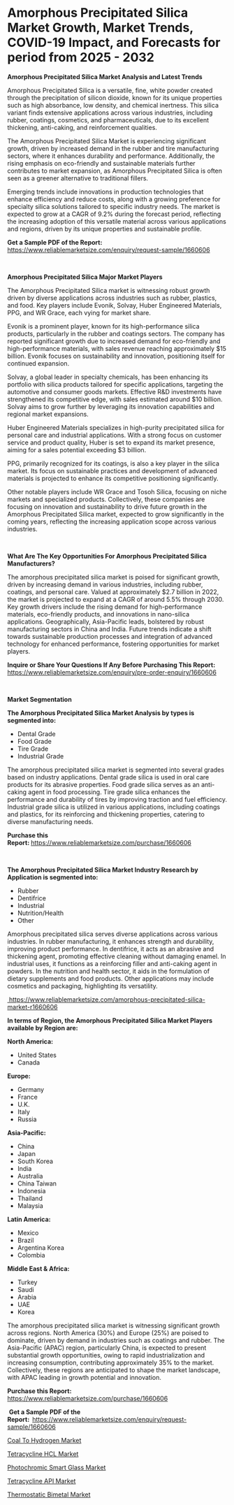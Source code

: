 <p><h1>Amorphous Precipitated Silica Market Growth, Market Trends, COVID-19 Impact, and Forecasts for period from 2025 - 2032</h1></p><p><strong>Amorphous Precipitated Silica Market Analysis and Latest Trends</strong></p>
<p><p>Amorphous Precipitated Silica is a versatile, fine, white powder created through the precipitation of silicon dioxide, known for its unique properties such as high absorbance, low density, and chemical inertness. This silica variant finds extensive applications across various industries, including rubber, coatings, cosmetics, and pharmaceuticals, due to its excellent thickening, anti-caking, and reinforcement qualities. </p><p>The Amorphous Precipitated Silica Market is experiencing significant growth, driven by increased demand in the rubber and tire manufacturing sectors, where it enhances durability and performance. Additionally, the rising emphasis on eco-friendly and sustainable materials further contributes to market expansion, as Amorphous Precipitated Silica is often seen as a greener alternative to traditional fillers. </p><p>Emerging trends include innovations in production technologies that enhance efficiency and reduce costs, along with a growing preference for specialty silica solutions tailored to specific industry needs. The market is expected to grow at a CAGR of 9.2% during the forecast period, reflecting the increasing adoption of this versatile material across various applications and regions, driven by its unique properties and sustainable profile.</p></p>
<p><strong>Get a Sample PDF of the Report:&nbsp;</strong> <a href="https://www.reliablemarketsize.com/enquiry/request-sample/1660606?utm_campaign=1885&utm_medium=2&utm_source=Github&utm_content=ia&utm_term=01042025&utm_id=amorphous-precipitated-silica">https://www.reliablemarketsize.com/enquiry/request-sample/1660606</a></p>
<p>&nbsp;</p>
<p><strong>Amorphous Precipitated Silica Major Market Players</strong></p>
<p><p>The Amorphous Precipitated Silica market is witnessing robust growth driven by diverse applications across industries such as rubber, plastics, and food. Key players include Evonik, Solvay, Huber Engineered Materials, PPG, and WR Grace, each vying for market share.</p><p>Evonik is a prominent player, known for its high-performance silica products, particularly in the rubber and coatings sectors. The company has reported significant growth due to increased demand for eco-friendly and high-performance materials, with sales revenue reaching approximately $15 billion. Evonik focuses on sustainability and innovation, positioning itself for continued expansion.</p><p>Solvay, a global leader in specialty chemicals, has been enhancing its portfolio with silica products tailored for specific applications, targeting the automotive and consumer goods markets. Effective R&D investments have strengthened its competitive edge, with sales estimated around $10 billion. Solvay aims to grow further by leveraging its innovation capabilities and regional market expansions.</p><p>Huber Engineered Materials specializes in high-purity precipitated silica for personal care and industrial applications. With a strong focus on customer service and product quality, Huber is set to expand its market presence, aiming for a sales potential exceeding $3 billion.</p><p>PPG, primarily recognized for its coatings, is also a key player in the silica market. Its focus on sustainable practices and development of advanced materials is projected to enhance its competitive positioning significantly.</p><p>Other notable players include WR Grace and Tosoh Silica, focusing on niche markets and specialized products. Collectively, these companies are focusing on innovation and sustainability to drive future growth in the Amorphous Precipitated Silica market, expected to grow significantly in the coming years, reflecting the increasing application scope across various industries.</p></p>
<p>&nbsp;</p>
<p><strong>What Are The Key Opportunities For Amorphous Precipitated Silica Manufacturers?</strong></p>
<p><p>The amorphous precipitated silica market is poised for significant growth, driven by increasing demand in various industries, including rubber, coatings, and personal care. Valued at approximately $2.7 billion in 2022, the market is projected to expand at a CAGR of around 5.5% through 2030. Key growth drivers include the rising demand for high-performance materials, eco-friendly products, and innovations in nano-silica applications. Geographically, Asia-Pacific leads, bolstered by robust manufacturing sectors in China and India. Future trends indicate a shift towards sustainable production processes and integration of advanced technology for enhanced performance, fostering opportunities for market players.</p></p>
<p><strong>Inquire or Share Your Questions If Any Before Purchasing This Report:</strong> <a href="https://www.reliablemarketsize.com/enquiry/pre-order-enquiry/1660606?utm_campaign=1885&utm_medium=2&utm_source=Github&utm_content=ia&utm_term=01042025&utm_id=amorphous-precipitated-silica">https://www.reliablemarketsize.com/enquiry/pre-order-enquiry/1660606</a></p>
<p>&nbsp;</p>
<p><strong>Market Segmentation</strong></p>
<p><strong>The Amorphous Precipitated Silica Market Analysis by types is segmented into:</strong></p>
<p><ul><li>Dental Grade</li><li>Food Grade</li><li>Tire Grade</li><li>Industrial Grade</li></ul></p>
<p><p>The amorphous precipitated silica market is segmented into several grades based on industry applications. Dental grade silica is used in oral care products for its abrasive properties. Food grade silica serves as an anti-caking agent in food processing. Tire grade silica enhances the performance and durability of tires by improving traction and fuel efficiency. Industrial grade silica is utilized in various applications, including coatings and plastics, for its reinforcing and thickening properties, catering to diverse manufacturing needs.</p></p>
<p><strong>Purchase this Report:&nbsp;</strong><a href="https://www.reliablemarketsize.com/purchase/1660606?utm_campaign=1885&utm_medium=2&utm_source=Github&utm_content=ia&utm_term=01042025&utm_id=amorphous-precipitated-silica">https://www.reliablemarketsize.com/purchase/1660606</a></p>
<p>&nbsp;</p>
<p><strong>The Amorphous Precipitated Silica Market Industry Research by Application is segmented into:</strong></p>
<p><ul><li>Rubber</li><li>Dentifrice</li><li>Industrial</li><li>Nutrition/Health</li><li>Other</li></ul></p>
<p><p>Amorphous precipitated silica serves diverse applications across various industries. In rubber manufacturing, it enhances strength and durability, improving product performance. In dentifrice, it acts as an abrasive and thickening agent, promoting effective cleaning without damaging enamel. In industrial uses, it functions as a reinforcing filler and anti-caking agent in powders. In the nutrition and health sector, it aids in the formulation of dietary supplements and food products. Other applications may include cosmetics and packaging, highlighting its versatility.</p></p>
<p><a href="https://www.reliablemarketsize.com/amorphous-precipitated-silica-market-r1660606?utm_campaign=1885&utm_medium=2&utm_source=Github&utm_content=ia&utm_term=01042025&utm_id=amorphous-precipitated-silica">&nbsp;https://www.reliablemarketsize.com/amorphous-precipitated-silica-market-r1660606</a></p>
<p><strong>In terms of Region, the Amorphous Precipitated Silica Market Players available by Region are:</strong></p>
<p>
    <p> <strong> North America: </strong>
        <ul>
            <li>United States</li>
            <li>Canada</li>
        </ul>
        </p> 
    <p> <strong> Europe: </strong>
        <ul>
            <li>Germany</li>
            <li>France</li>
            <li>U.K.</li>
            <li>Italy</li>
            <li>Russia</li>
        </ul>
        </p> 
    <p> <strong> Asia-Pacific: </strong>
        <ul>
            <li>China</li>
            <li>Japan</li>
            <li>South Korea</li>
            <li>India</li>
            <li>Australia</li>
            <li>China Taiwan</li>
            <li>Indonesia</li>
            <li>Thailand</li>
            <li>Malaysia</li>
        </ul>
        </p> 
    <p> <strong> Latin America: </strong>
        <ul>
            <li>Mexico</li>
            <li>Brazil</li>
            <li>Argentina Korea</li>
            <li>Colombia</li>
        </ul>
        </p> 
    <p> <strong> Middle East & Africa: </strong>
        <ul>
            <li>Turkey</li>
            <li>Saudi</li>
            <li>Arabia</li>
            <li>UAE</li>
            <li>Korea</li>
        </ul>
    </p>
    </p>
<p><p>The amorphous precipitated silica market is witnessing significant growth across regions. North America (30%) and Europe (25%) are poised to dominate, driven by demand in industries such as coatings and rubber. The Asia-Pacific (APAC) region, particularly China, is expected to present substantial growth opportunities, owing to rapid industrialization and increasing consumption, contributing approximately 35% to the market. Collectively, these regions are anticipated to shape the market landscape, with APAC leading in growth potential and innovation.</p></p>
<p><strong>Purchase this Report: </strong><a href="https://www.reliablemarketsize.com/purchase/1660606?utm_campaign=1885&utm_medium=2&utm_source=Github&utm_content=ia&utm_term=01042025&utm_id=amorphous-precipitated-silica">https://www.reliablemarketsize.com/purchase/1660606</a></p>
<p>&nbsp;<strong>Get a Sample PDF of the Report:&nbsp;&nbsp;</strong><a href="https://www.reliablemarketsize.com/enquiry/request-sample/1660606?utm_campaign=1885&utm_medium=2&utm_source=Github&utm_content=ia&utm_term=01042025&utm_id=amorphous-precipitated-silica">https://www.reliablemarketsize.com/enquiry/request-sample/1660606</a></p>
<p><strong></strong></p>
<p><p><a href="https://github.com/gallatannyv6/Market-Research-Report-List-1/blob/main/coal-to-hydrogen-market.md?utm_campaign=1885&utm_medium=2&utm_source=Github&utm_content=ia&utm_term=01042025&utm_id=amorphous-precipitated-silica">Coal To Hydrogen Market</a></p><p><a href="https://github.com/laroybarrize/Market-Research-Report-List-1/blob/main/tetracycline-hcl-market.md?utm_campaign=1885&utm_medium=2&utm_source=Github&utm_content=ia&utm_term=01042025&utm_id=amorphous-precipitated-silica">Tetracycline HCL Market</a></p><p><a href="https://github.com/guzmabugbyf1/Market-Research-Report-List-1/blob/main/photochromic-smart-glass-market.md?utm_campaign=1885&utm_medium=2&utm_source=Github&utm_content=ia&utm_term=01042025&utm_id=amorphous-precipitated-silica">Photochromic Smart Glass Market</a></p><p><a href="https://github.com/waackheidtn5/Market-Research-Report-List-1/blob/main/tetracycline-api-market.md?utm_campaign=1885&utm_medium=2&utm_source=Github&utm_content=ia&utm_term=01042025&utm_id=amorphous-precipitated-silica">Tetracycline API Market</a></p><p><a href="https://github.com/melascalbirp/Market-Research-Report-List-1/blob/main/thermostatic-bimetal-market.md?utm_campaign=1885&utm_medium=2&utm_source=Github&utm_content=ia&utm_term=01042025&utm_id=amorphous-precipitated-silica">Thermostatic Bimetal Market</a></p></p>